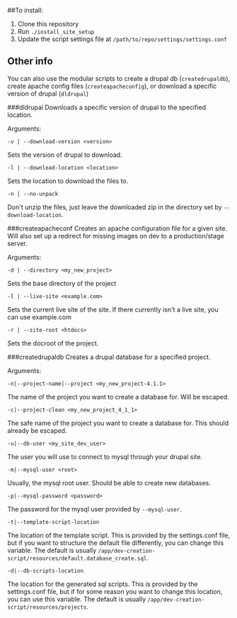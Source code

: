 ##To install:
1. Clone this repository
2. Run `./install_site_setup`
3. Update the script settings file at `/path/to/repo/settings/settings.conf`

## Other info
You can also use the modular scripts to create a drupal db (`createdrupaldb`), create apache config files (`createapacheconfig`), or download a specific version of drupal (`dldrupal`)

###dldrupal
Downloads a specific version of drupal to the specified location.

Arguments:

`-v | --download-version <version>`

Sets the version of drupal to download.

`-l | --download-location <location>`

Sets the location to download the files to.

`-n | --no-unpack`

Don't unzip the files, just leave the downloaded zip in the directory set by `--download-location`.

###createapacheconf
Creates an apache configuration file for a given site. Will also set up a redirect for missing images on dev to a production/stage server.

Arguments:

`-d | --directory <my_new_project>`

Sets the base directory of the project

`-l | --live-site <example.com>`

Sets the current live site of the site. If there currently isn't a live site, you can use example.com

`-r | --site-root <htdocs>`

Sets the docroot of the project.

###createdrupaldb
Creates a drupal database for a specified project.

Arguments:

`-n|--project-name|--project <my_new_project-4.1.1>`

The name of the project you want to create a database for. Will be escaped.

`-c|--project-clean <my_new_project_4_1_1>`

The safe name of the project you want to create a database for. This should already be escaped.

`-u|--db-user <my_site_dev_user>`

The user you will use to connect to mysql through your drupal site.

`-m|--mysql-user <root>`

Usually, the mysql root user. Should be able to create new databases.

`-p|--mysql-password <password>`

The password for the mysql user provided by `--mysql-user`.

`-t|--template-script-location`

The location of the template script. This is provided by the settings.conf file, but if you want to structure the default file differently, you can change this variable. The default is usually `/app/dev-creation-script/resources/default.database_create.sql`.

`-d|--db-scripts-location`

The location for the generated sql scripts. This is provided by the settings.conf file, but if for some reason you want to change this location, you can use this variable. The default is usually `/app/dev-creation-script/resources/projects`.

